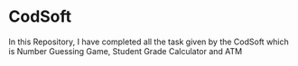 # CodSoft
In this Repository, I have completed all the task given by the CodSoft which is Number Guessing Game, Student Grade Calculator and ATM 
